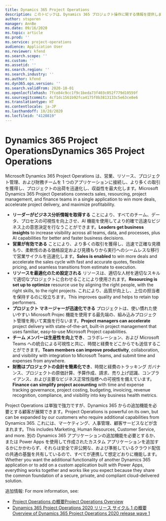```yaml
---
title: Dynamics 365 Project Operations
description: このトピックは、Dynamics 365 プロジェクト操作に関する情報を提供します。
author: stsporen
manager: AnnBe
ms.date: 09/16/2020
ms.topic: article
ms.prod: ''
ms.service: project-operations
audience: Application User
ms.reviewer: kfend
ms.search.scope: ''
ms.custom: ''
ms.assetid: ''
ms.search.region: ''
ms.search.industry: ''
ms.author: kfend
ms.dyn365.ops.version: ''
ms.search.validFrom: 2020-10-01
ms.openlocfilehash: 7fce84c9cc1f9c1beda73f403c052f779d10559f
ms.sourcegitcommit: 4cf1dc1561b92fca4175f0b3813133c5e63ce8e6
ms.translationtype: HT
ms.contentlocale: ja-JP
ms.lasthandoff: 10/28/2020
ms.locfileid: "4120819"
---
```

# <a name="dynamics-365-project-operations"></a><span data-ttu-id="11768-103">Dynamics 365 Project Operations</span><span class="sxs-lookup"><span data-stu-id="11768-103">Dynamics 365 Project Operations</span></span>

<span data-ttu-id="11768-104">Microsoft Dynamics 365 Project Operations は、営業、リソース、プロジェクト管理、および財務チームを 1 つのアプリケーションに接続し、より多くの取引を獲得し、プロジェクトの出荷を迅速化し、収益性を最大化します。</span><span class="sxs-lookup"><span data-stu-id="11768-104">Microsoft Dynamics 365 Project Operations connects sales, resourcing, project management, and finance teams in a single application to win more deals, accelerate project delivery, and maximize profitability.</span></span>

-   <span data-ttu-id="11768-105">**リーダーがビジネス分析情報を取得する** ことにより、すべてのチーム、データ、プロセスの可視性を向上させ、AI 機能を使用してより的確で迅速なビジネス上の意思決定を行なうことができます。</span><span class="sxs-lookup"><span data-stu-id="11768-105">**Leaders get business insights** to increase visibility across all teams, data, and processes, plus AI capabilities for better and faster business decisions.</span></span>
-   <span data-ttu-id="11768-106">**営業が有効である** ことにより、より多くの取引を獲得し、迅速で正確な見積もり、柔軟性のある価格設定および見積もりから実行へのシームレスな移行で営業サイクルを迅速化します。</span><span class="sxs-lookup"><span data-stu-id="11768-106">**Sales is enabled** to win more deals and accelerate the sales cycle with fast and accurate quotes, flexible pricing, and seamless transitions from estimate to execution.</span></span>
-   <span data-ttu-id="11768-107">**リソースを最適化のため設定される** リソースは、適切な人材を適切なスキルで適切なプロジェクトに合わせることにより使用されます。</span><span class="sxs-lookup"><span data-stu-id="11768-107">**Resourcing is set up to optimize** resource use by aligning the right people, with the right skills, to the right projects.</span></span> <span data-ttu-id="11768-108">これにより、品質が向上し、上位の担当者を保持するのに役立ちます。</span><span class="sxs-lookup"><span data-stu-id="11768-108">This improves quality and helps to retain top performers.</span></span>
-   <span data-ttu-id="11768-109">**プロジェクト マネージャーが迅速化できる** プロジェクトは、使い慣れた使いやすい Microsoft Projec 機能を使用する最先端の、組み込みプロジェクト管理を用いて実施を行ないます。</span><span class="sxs-lookup"><span data-stu-id="11768-109">**Project managers can accelerate** project delivery with state-of-the-art, built-in project management that uses familiar, easy-to-use Microsoft Project capabilities.</span></span>
-   <span data-ttu-id="11768-110">**チーム メンバーは生産性を向上でき**、コラボレーション、および Microsoft Teams への統合による可視性と共に、時間と経費をどこからでも送信することができます。</span><span class="sxs-lookup"><span data-stu-id="11768-110">**Team members can improve productivity**, collaboration, and visibility with integration to Microsoft Teams, and submit time and expenses from anywhere.</span></span>
-   <span data-ttu-id="11768-111">**財務はプロジェクトの会計を簡素化でき**、時間と経費のトラッキング ガバナンス、プロジェクトの原価計算、予算作成、請求、売り上げ認識、コンプライアンス、および主要なビジネス正常性指標への可視性を備えています。</span><span class="sxs-lookup"><span data-stu-id="11768-111">**Finance can simplify project accounting** with time and expense tracking governance, project costing, budgeting, invoicing, revenue recognition, compliance, and visibility into key business health metrics.</span></span>

<span data-ttu-id="11768-112">Project Operations は単独で強力ですが、Dynamics 365 からの追加機能を必要とする顧客が展開できます。</span><span class="sxs-lookup"><span data-stu-id="11768-112">Project Operations is powerful on its own, but can be expanded by our customers who require additional capabilities from Dynamics 365.</span></span> <span data-ttu-id="11768-113">これには、マーケティング、人事管理、顧客サービスなどが含まれます。</span><span class="sxs-lookup"><span data-stu-id="11768-113">This includes Marketing, Human Resources, Customer Service, and more.</span></span> <span data-ttu-id="11768-114">別の Dynamics 365 アプリケーションの追加機能を必要とするか、または Power Apps を使用して作成されたカスタム アプリケーションを追加するかにかかわらず、それらは安全で非公開な、および準拠しているクラウド配信の共通の基盤を共有しているので、すべてが連携して想定どおりに機能します。</span><span class="sxs-lookup"><span data-stu-id="11768-114">Whether you want the additional functionality of another Dynamics 365 application or to add on a custom application built with Power Apps, everything works together and works like you expect because they share the common foundation of a secure, private, and compliant cloud-delivered solution.</span></span>

<span data-ttu-id="11768-115">追加情報: </span><span class="sxs-lookup"><span data-stu-id="11768-115">For more information, see:</span></span>

- [<span data-ttu-id="11768-116">Project Operations の概要</span><span class="sxs-lookup"><span data-stu-id="11768-116">Project Operations Overview</span></span>](https://dynamics.microsoft.com/en-us/project-operations/overview/)
- [<span data-ttu-id="11768-117">Dynamics 365 Project Operations 2020 リリース サイクル 1 の概要</span><span class="sxs-lookup"><span data-stu-id="11768-117">Overview of Dynamics 365 Project Operations 2020 release wave 1</span></span>](https://docs.microsoft.com/dynamics365-release-plan/2020wave1/dynamics365-project-operations/)

